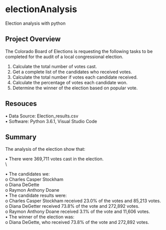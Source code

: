 # electionAnalysis
Election analysis with python

## Project Overview
The Colorado Board of Elections is requesting the following tasks to be completed for the audit of a local congressional election.<br/>
1.	Calculate the total number of votes cast.<br/>
2.	Get a complete list of the candidates who received votes.<br/>
3.	Calculate the total number if votes each candidate received.<br/>
4.	Calculate the percentage of votes each candidate won.<br/>
5.	Determine the winner of the election based on popular vote.<br/>

## Resouces
•	Data Source: Election_results.csv<br/>
•	Software: Python 3.6.1, Visual Studio Code<br/>

## Summary
The analysis of the election show that:<br/>

•	There were 369,711 votes cast in the election.<br/>\

•	The candidates we:<br/>
  o	Charles Casper Stockham<br/>
  o	Diana DeGette<br/>
  o	Raymon Anthony Doane<br/>
•	The candidate results were:<br/>
  o	Charles Casper Stockham received 23.0% of the votes and 85,213 votes.<br/>
  o	Diana DeGetter received 73.8% of the vote and 272,892 votes.<br/>
  o	Raymon Anthony Doane received 3.1% of the vote and 11,606 votes.<br/>
•	The winner of the election was:<br/>
  o	Diana DeGette, who received 73.8% of the vote and 272,892 votes.<br/>

